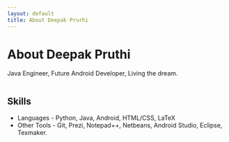 ```yaml
---
layout: default
title: About Deepak Prurhi
---
```


<div class="post">
	<h1 class="pageTitle">About Deepak Pruthi</h1>
	<p class="intro">Java Engineer, Future Android Developer, Living the dream.</p>
	<img src="{{ '/assets/img/dp.jpg' | prepend: site.baseurl }}" alt="">
	<h2>Skills</h2>
	<ul>
		<li> Languages - Python, Java, Android, HTML/CSS, LaTeX </li>
  		<li>Other Tools - Git, Prezi, Notepad++, Netbeans, Android Studio, Eclipse, Texmaker. </li>
  	</ul>
</div>
